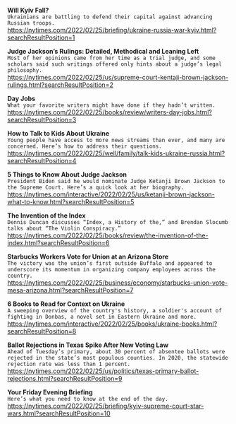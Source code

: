 **Will Kyiv Fall?**\
`Ukrainians are battling to defend their capital against advancing Russian troops.`\
https://nytimes.com/2022/02/25/briefing/ukraine-russia-war-kyiv.html?searchResultPosition=1

**Judge Jackson’s Rulings: Detailed, Methodical and Leaning Left**\
`Most of her opinions came from her time as a trial judge, and some scholars said such writings offered only hints about a judge’s legal philosophy.`\
https://nytimes.com/2022/02/25/us/supreme-court-kentaji-brown-jackson-rulings.html?searchResultPosition=2

**Day Jobs**\
`What your favorite writers might have done if they hadn’t written.`\
https://nytimes.com/2022/02/25/books/review/writers-day-jobs.html?searchResultPosition=3

**How to Talk to Kids About Ukraine**\
`Young people have access to more news streams than ever, and many are concerned. Here’s how to address their questions.`\
https://nytimes.com/2022/02/25/well/family/talk-kids-ukraine-russia.html?searchResultPosition=4

**5 Things to Know About Judge Jackson**\
`President Biden said he would nominate Judge Ketanji Brown Jackson to the Supreme Court. Here’s a quick look at her biography.`\
https://nytimes.com/interactive/2022/02/25/us/ketanji-brown-jackson-what-to-know.html?searchResultPosition=5

**The Invention of the Index**\
`Dennis Duncan discusses “Index, a History of the,” and Brendan Slocumb talks about “The Violin Conspiracy.”`\
https://nytimes.com/2022/02/25/books/review/the-invention-of-the-index.html?searchResultPosition=6

**Starbucks Workers Vote for Union at an Arizona Store**\
`The victory was the union’s first outside Buffalo and appeared to underscore its momentum in organizing company employees across the country.`\
https://nytimes.com/2022/02/25/business/economy/starbucks-union-vote-mesa-arizona.html?searchResultPosition=7

**6 Books to Read for Context on Ukraine**\
`A sweeping overview of the country's history, a soldier's account of fighting in Donbas, a novel set in Eastern Ukraine and more.`\
https://nytimes.com/interactive/2022/02/25/books/ukraine-books.html?searchResultPosition=8

**Ballot Rejections in Texas Spike After New Voting Law**\
`Ahead of Tuesday’s primary, about 30 percent of absentee ballots were rejected in the state’s most populous counties. In 2020, the statewide rejection rate was less than 1 percent.`\
https://nytimes.com/2022/02/25/us/politics/texas-primary-ballot-rejections.html?searchResultPosition=9

**Your Friday Evening Briefing**\
`Here’s what you need to know at the end of the day.`\
https://nytimes.com/2022/02/25/briefing/kyiv-supreme-court-star-wars.html?searchResultPosition=10

